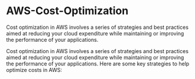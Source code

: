 # AWS-Cost-Optimization

Cost optimization in AWS involves a series of strategies and best practices aimed at reducing your cloud expenditure while maintaining or improving the performance of your applications.


Cost optimization in AWS involves a series of strategies and best practices aimed at reducing your cloud expenditure while maintaining or improving the performance of your applications. Here are some key strategies to help optimize costs in AWS:

